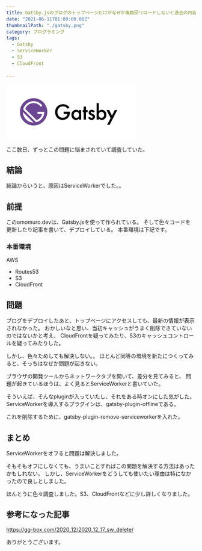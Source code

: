 ```yaml
---
title: Gatsby.jsのブログのトップページだけがなぜか複数回リロードしないと過去の内容で表示される問題
date: "2021-06-11T01:09:00.00Z"
thumbnailPath: "./gatsby.png"
category: プログラミング
tags:
  - Gatsby
  - ServiceWorker
  - S3
  - CloudFront

---
```


![gatsby](gatsby.png)

ここ数日、ずっとこの問題に悩まされていて調査していた。

## 結論

結論からいうと、原因はServiceWorkerでした。。

## 前提

このomomuro.devは、Gatsby.jsを使って作られている。
そして色々コードを更新したり記事を書いて、デプロイしている。
本番環境は下記です。

### 本番環境
AWS
- Routes53
- S3
- CloudFront

## 問題

ブログをデプロイしたあと、トップページにアクセスしても、最新の情報が表示されなかった。
おかしいなと思い、当初キャッシュがうまく削除できていないのではないかと考え、
CloudFrontを疑ってみたり、S3のキャッシュコントロールを疑ってみたりした。

しかし、色々ためしても解決しない。。
ほとんど同等の環境を新たにつくってみると、そっちはなぜか問題が起きない。

ブラウザの開発ツールからネットワークタブを開いて、差分を見てみると、
問題が起きているほうは、よく見るとServiceWorkerと書いていた。

そういえば、そんなpluginが入っていたし、それをある時オンにした気がした。
ServiceWorkerを導入するプラグインは、gatsby-plugin-offlineである。

これを削除するために、gatsby-plugin-remove-serviceworkerを入れた。

## まとめ

ServiceWorkerをオフると問題は解決しました。

そもそもオフにしなくても、うまいことすればこの問題を解決する方法はあったかもしれない。
しかし、ServiceWorkerをどうしても使いたい理由は特になかったので良しとしました。

ほんとうに色々調査しました。S3、CloudFrontなどに少し詳しくなりました。

## 参考になった記事

https://gg-box.com/2020_12/2020_12_17_sw_delete/

ありがとうございます。

